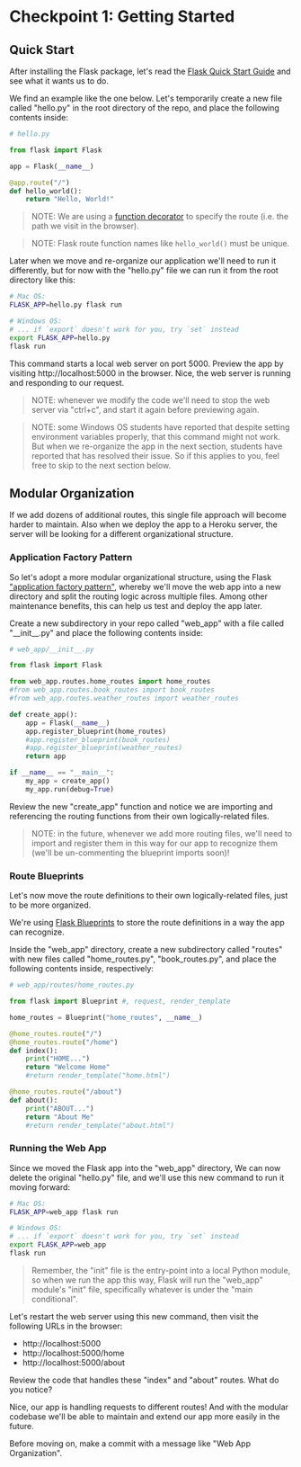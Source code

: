 

# Checkpoint 1: Getting Started

## Quick Start

After installing the Flask package, let's read the [Flask Quick Start Guide](https://flask.palletsprojects.com/en/1.1.x/quickstart/) and see what it wants us to do.

We find an example like the one below. Let's temporarily create a new file called "hello.py" in the root directory of the repo, and place the following contents inside:

```py
# hello.py

from flask import Flask

app = Flask(__name__)

@app.route("/")
def hello_world():
    return "Hello, World!"
```

> NOTE: We are using a [function decorator](https://www.python.org/dev/peps/pep-0318/) to specify the route (i.e. the path we visit in the browser).

> NOTE: Flask route function names like `hello_world()` must be unique.

Later when we move and re-organize our application we'll need to run it differently, but for now with the "hello.py" file we can run it from the root directory like this:

```sh
# Mac OS:
FLASK_APP=hello.py flask run

# Windows OS:
# ... if `export` doesn't work for you, try `set` instead
export FLASK_APP=hello.py
flask run
```

This command starts a local web server on port 5000. Preview the app by visiting http://localhost:5000 in the browser. Nice, the web server is running and responding to our request.

> NOTE: whenever we modify the code we'll need to stop the web server via "ctrl+c", and start it again before previewing again.


> NOTE: some Windows OS students have reported that despite setting environment variables properly, that this command might not work. But when we re-organize the app in the next section, students have reported that has resolved their issue. So if this applies to you, feel free to skip to the next section below.


## Modular Organization

If we add dozens of additional routes, this single file approach will become harder to maintain. Also when we deploy the app to a Heroku server, the server will be looking for a different organizational structure.

### Application Factory Pattern

So let's adopt a more modular organizational structure, using the Flask ["application factory pattern"](https://flask.palletsprojects.com/en/1.1.x/patterns/appfactories/), whereby we'll move the web app into a new directory and split the routing logic across multiple files. Among other maintenance benefits, this can help us test and deploy the app later.

Create a new subdirectory in your repo called "web_app" with a file called "\_\_init_\_.py" and place the following contents inside:

```py
# web_app/__init__.py

from flask import Flask

from web_app.routes.home_routes import home_routes
#from web_app.routes.book_routes import book_routes
#from web_app.routes.weather_routes import weather_routes

def create_app():
    app = Flask(__name__)
    app.register_blueprint(home_routes)
    #app.register_blueprint(book_routes)
    #app.register_blueprint(weather_routes)
    return app

if __name__ == "__main__":
    my_app = create_app()
    my_app.run(debug=True)
```

Review the new "create_app" function and notice we are importing and referencing the routing functions from their own logically-related files.

> NOTE: in the future, whenever we add more routing files, we'll need to import and register them in this way for our app to recognize them (we'll be un-commenting the blueprint imports soon)!

### Route Blueprints

Let's now move the route definitions to their own logically-related files, just to be more organized.

We're using [Flask Blueprints](https://flask.palletsprojects.com/en/1.1.x/blueprints/) to store the route definitions in a way the app can recognize.

Inside the "web_app" directory, create a new subdirectory called "routes" with new files called "home_routes.py", "book_routes.py", and place the following contents inside, respectively:

```py
# web_app/routes/home_routes.py

from flask import Blueprint #, request, render_template

home_routes = Blueprint("home_routes", __name__)

@home_routes.route("/")
@home_routes.route("/home")
def index():
    print("HOME...")
    return "Welcome Home"
    #return render_template("home.html")

@home_routes.route("/about")
def about():
    print("ABOUT...")
    return "About Me"
    #return render_template("about.html")

```

### Running the Web App

Since we moved the Flask app into the "web_app" directory, We can now delete the original "hello.py" file, and we'll use this new command to run it moving forward:

```sh
# Mac OS:
FLASK_APP=web_app flask run

# Windows OS:
# ... if `export` doesn't work for you, try `set` instead
export FLASK_APP=web_app
flask run
```

> Remember, the "init" file is the entry-point into a local Python module, so when we run the app this way, Flask will run the "web_app" module's "init" file, specifically whatever is under the "main conditional".

Let's restart the web server using this new command, then visit the following URLs in the browser:
  + http://localhost:5000
  + http://localhost:5000/home
  + http://localhost:5000/about

Review the code that handles these "index" and "about" routes. What do you notice?

Nice, our app is handling requests to different routes! And with the modular codebase we'll be able to maintain and extend our app more easily in the future.

Before moving on, make a commit with a message like "Web App Organization".
